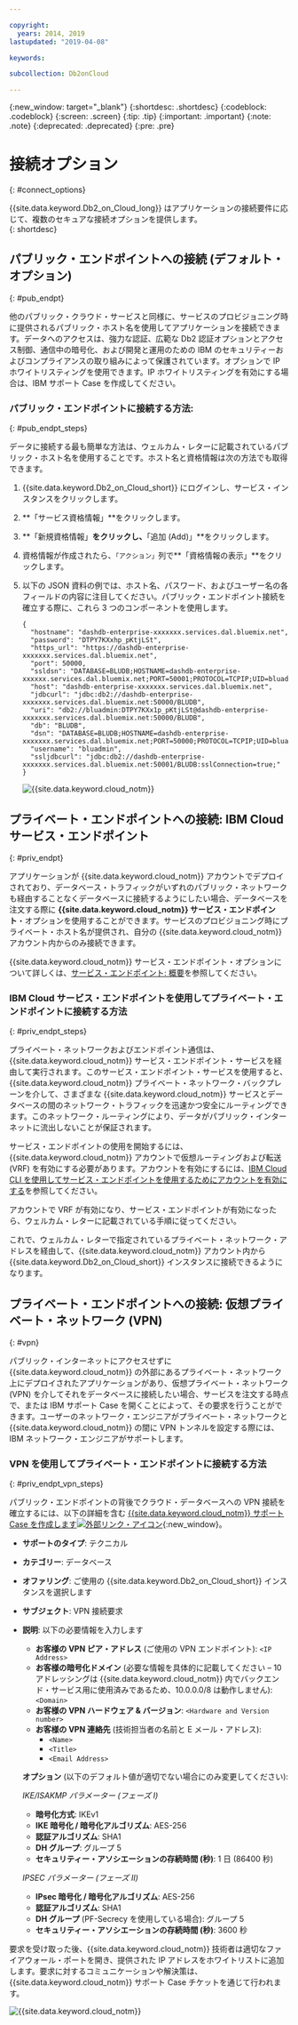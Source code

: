 ```yaml
---

copyright:
  years: 2014, 2019
lastupdated: "2019-04-08"

keywords:

subcollection: Db2onCloud

---
```


<!-- Attribute definitions --> 
{:new_window: target="_blank"}
{:shortdesc: .shortdesc}
{:codeblock: .codeblock}
{:screen: .screen}
{:tip: .tip}
{:important: .important}
{:note: .note}
{:deprecated: .deprecated}
{:pre: .pre}

# 接続オプション
{: #connect_options}

{{site.data.keyword.Db2_on_Cloud_long}} はアプリケーションの接続要件に応じて、複数のセキュアな接続オプションを提供します。  
{: shortdesc}

## パブリック・エンドポイントへの接続 (デフォルト・オプション)
{: #pub_endpt}

他のパブリック・クラウド・サービスと同様に、サービスのプロビジョニング時に提供されるパブリック・ホスト名を使用してアプリケーションを接続できます。データへのアクセスは、強力な認証、広範な Db2 認証オプションとアクセス制御、通信中の暗号化、および開発と運用のための IBM のセキュリティーおよびコンプライアンスの取り組みによって保護されています。オプションで IP ホワイトリスティングを使用できます。IP ホワイトリスティングを有効にする場合は、IBM サポート Case を作成してください。

### パブリック・エンドポイントに接続する方法:
{: #pub_endpt_steps}

データに接続する最も簡単な方法は、ウェルカム・レターに記載されているパブリック・ホスト名を使用することです。ホスト名と資格情報は次の方法でも取得できます。

1. {{site.data.keyword.Db2_on_Cloud_short}} にログインし、サービス・インスタンスをクリックします。
2. **「サービス資格情報」**をクリックします。
3. **「新規資格情報」**をクリックし、**「追加 (Add)」**をクリックします。
4. 資格情報が作成されたら、`「アクション」`列で**「資格情報の表示」**をクリックします。
5. 以下の JSON 資料の例では、ホスト名、パスワード、およびユーザー名の各フィールドの内容に注目してください。パブリック・エンドポイント接続を確立する際に、これら 3 つのコンポーネントを使用します。

   ```
   {
     "hostname": "dashdb-enterprise-xxxxxxx.services.dal.bluemix.net",
     "password": "DTPY7KXxhp_pKtjLSt",
     "https_url": "https://dashdb-enterprise-xxxxxxx.services.dal.bluemix.net",
     "port": 50000,
     "ssldsn": "DATABASE=BLUDB;HOSTNAME=dashdb-enterprise-xxxxxx.services.dal.bluemix.net;PORT=50001;PROTOCOL=TCPIP;UID=bluadmin;PWD=DTPY7KXWxhp_pKtjLSt;Security=SSL;",
     "host": "dashdb-enterprise-xxxxxxx.services.dal.bluemix.net",
     "jdbcurl": "jdbc:db2://dashdb-enterprise-xxxxxxx.services.dal.bluemix.net:50000/BLUDB",
     "uri": "db2://bluadmin:DTPY7KXx1p_pKtjLSt@dashdb-enterprise-xxxxxxx.services.dal.bluemix.net:50000/BLUDB",
     "db": "BLUDB",
     "dsn": "DATABASE=BLUDB;HOSTNAME=dashdb-enterprise-xxxxxxx.services.dal.bluemix.net;PORT=50000;PROTOCOL=TCPIP;UID=bluadmin;PWD=DTPYZunlWxhp_pKtjLSt;",
     "username": "bluadmin",
     "ssljdbcurl": "jdbc:db2://dashdb-enterprise-xxxxxxx.services.dal.bluemix.net:50001/BLUDB:sslConnection=true;"
   }

   ```

   ![{{site.data.keyword.cloud_notm}}](images/public_connection.png)

## プライベート・エンドポイントへの接続: IBM Cloud サービス・エンドポイント
{: #priv_endpt}

アプリケーションが {{site.data.keyword.cloud_notm}} アカウントでデプロイされており、データベース・トラフィックがいずれのパブリック・ネットワークも経由することなくデータベースに接続するようにしたい場合、データベースを注文する際に **{{site.data.keyword.cloud_notm}} サービス・エンドポイント**・オプションを使用することができます。サービスのプロビジョニング時にプライベート・ホスト名が提供され、自分の {{site.data.keyword.cloud_notm}} アカウント内からのみ接続できます。  

{{site.data.keyword.cloud_notm}} サービス・エンドポイント・オプションについて詳しくは、[サービス・エンドポイント: 概要](/docs/services/service-endpoint?topic=service-endpoint-about#about)を参照してください。


### IBM Cloud サービス・エンドポイントを使用してプライベート・エンドポイントに接続する方法
{: #priv_endpt_steps}

プライベート・ネットワークおよびエンドポイント通信は、{{site.data.keyword.cloud_notm}} サービス・エンドポイント・サービスを経由して実行されます。このサービス・エンドポイント・サービスを使用すると、{{site.data.keyword.cloud_notm}} プライベート・ネットワーク・バックプレーンを介して、さまざまな {{site.data.keyword.cloud_notm}} サービスとデータベースの間のネットワーク・トラフィックを迅速かつ安全にルーティングできます。このネットワーク・ルーティングにより、データがパブリック・インターネットに流出しないことが保証されます。 

サービス・エンドポイントの使用を開始するには、{{site.data.keyword.cloud_notm}} アカウントで仮想ルーティングおよび転送 (VRF) を有効にする必要があります。アカウントを有効にするには、[IBM Cloud CLI を使用してサービス・エンドポイントを使用するためにアカウントを有効にする](/docs/services/service-endpoint?topic=service-endpoint-getting-started#cs_cli_install_steps)を参照してください。

アカウントで VRF が有効になり、サービス・エンドポイントが有効になったら、ウェルカム・レターに記載されている手順に従ってください。

これで、ウェルカム・レターで指定されているプライベート・ネットワーク・アドレスを経由して、{{site.data.keyword.cloud_notm}} アカウント内から {{site.data.keyword.Db2_on_Cloud_short}} インスタンスに接続できるようになります。

## プライベート・エンドポイントへの接続: 仮想プライベート・ネットワーク (VPN)
{: #vpn}

パブリック・インターネットにアクセスせずに {{site.data.keyword.cloud_notm}} の外部にあるプライベート・ネットワーク上にデプロイされたアプリケーションがあり、仮想プライベート・ネットワーク (VPN) を介してそれをデータベースに接続したい場合、サービスを注文する時点で、または IBM サポート Case を開くことによって、その要求を行うことができます。ユーザーのネットワーク・エンジニアがプライベート・ネットワークと {{site.data.keyword.cloud_notm}} の間に VPN トンネルを設定する際には、IBM ネットワーク・エンジニアがサポートします。

### VPN を使用してプライベート・エンドポイントに接続する方法
{: #priv_endpt_vpn_steps}

パブリック・エンドポイントの背後でクラウド・データベースへの VPN 接続を確立するには、以下の詳細を含む [{{site.data.keyword.cloud_notm}} サポート Case を作成します![外部リンク・アイコン](../../icons/launch-glyph.svg "外部リンク・アイコン")](https://cloud.ibm.com/unifiedsupport/cases/add){:new_window}。

* **サポートのタイプ**: テクニカル 
* **カテゴリー**: データベース 
* **オファリング**: ご使用の {{site.data.keyword.Db2_on_Cloud_short}} インスタンスを選択します 
* **サブジェクト**: VPN 接続要求 
* **説明**: 以下の必要情報を入力します
  * **お客様の VPN ピア・アドレス** (ご使用の VPN エンドポイント): `<IP Address>`
  * **お客様の暗号化ドメイン** (必要な情報を具体的に記載してください – 10 アドレッシングは {{site.data.keyword.cloud_notm}} 内でバックエンド・サービス用に使用済みであるため、10.0.0.0/8 は動作しません): `<Domain>`
  * **お客様の VPN ハードウェア & バージョン**: `<Hardware and Version number>`
  * **お客様の VPN 連絡先** (技術担当者の名前と E メール・アドレス): 
    * `<Name>` 
    * `<Title>` 
    * `<Email Address>`

  **オプション** (以下のデフォルト値が適切でない場合にのみ変更してください):

  *IKE/ISAKMP パラメーター (フェーズ I)*

  * **暗号化方式**: IKEv1
  * **IKE 暗号化 / 暗号化アルゴリズム**: AES-256
  * **認証アルゴリズム**: SHA1
  * **DH グループ**: グループ 5
  * **セキュリティー・アソシエーションの存続時間 (秒)**: 1 日 (86400 秒)

  *IPSEC パラメーター (フェーズ II)*

  * **IPsec 暗号化 / 暗号化アルゴリズム**: AES-256
  * **認証アルゴリズム**: SHA1
  * **DH グループ** (PF-Secrecy を使用している場合): グループ 5
  * **セキュリティー・アソシエーションの存続時間 (秒)**: 3600 秒

要求を受け取った後、{{site.data.keyword.cloud_notm}} 技術者は適切なファイアウォール・ポートを開き、提供された IP アドレスをホワイトリストに追加します。要求に対するコミュニケーションや解決策は、{{site.data.keyword.cloud_notm}} サポート Case  チケットを通じて行われます。

![{{site.data.keyword.cloud_notm}}](images/public_connection_vpn.png)
